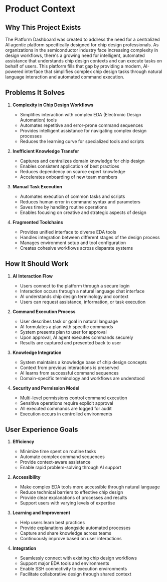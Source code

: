 # Product Context

## Why This Project Exists

The Platform Dashboard was created to address the need for a centralized AI agentic platform specifically designed for chip design professionals. As organizations in the semiconductor industry face increasing complexity in design workflows, there's a growing need for intelligent, automated assistance that understands chip design contexts and can execute tasks on behalf of users. This platform fills that gap by providing a modern, AI-powered interface that simplifies complex chip design tasks through natural language interaction and automated command execution.

## Problems It Solves

1. **Complexity in Chip Design Workflows**
   - Simplifies interaction with complex EDA (Electronic Design Automation) tools
   - Automates repetitive and error-prone command sequences
   - Provides intelligent assistance for navigating complex design processes
   - Reduces the learning curve for specialized tools and scripts

2. **Inefficient Knowledge Transfer**
   - Captures and centralizes domain knowledge for chip design
   - Enables consistent application of best practices
   - Reduces dependency on scarce expert knowledge
   - Accelerates onboarding of new team members

3. **Manual Task Execution**
   - Automates execution of common tasks and scripts
   - Reduces human error in command syntax and parameters
   - Saves time by handling routine operations
   - Enables focusing on creative and strategic aspects of design

4. **Fragmented Toolchains**
   - Provides unified interface to diverse EDA tools
   - Handles integration between different stages of the design process
   - Manages environment setup and tool configuration
   - Creates cohesive workflows across disparate systems

## How It Should Work

1. **AI Interaction Flow**
   - Users connect to the platform through a secure login
   - Interaction occurs through a natural language chat interface
   - AI understands chip design terminology and context
   - Users can request assistance, information, or task execution

2. **Command Execution Process**
   - User describes task or goal in natural language
   - AI formulates a plan with specific commands
   - System presents plan to user for approval
   - Upon approval, AI agent executes commands securely
   - Results are captured and presented back to user

3. **Knowledge Integration**
   - System maintains a knowledge base of chip design concepts
   - Context from previous interactions is preserved
   - AI learns from successful command sequences
   - Domain-specific terminology and workflows are understood

4. **Security and Permission Model**
   - Multi-level permissions control command execution
   - Sensitive operations require explicit approval
   - All executed commands are logged for audit
   - Execution occurs in controlled environments

## User Experience Goals

1. **Efficiency**
   - Minimize time spent on routine tasks
   - Automate complex command sequences
   - Provide context-aware assistance
   - Enable rapid problem-solving through AI support

2. **Accessibility**
   - Make complex EDA tools more accessible through natural language
   - Reduce technical barriers to effective chip design
   - Provide clear explanations of processes and results
   - Support users with varying levels of expertise

3. **Learning and Improvement**
   - Help users learn best practices
   - Provide explanations alongside automated processes
   - Capture and share knowledge across teams
   - Continuously improve based on user interactions

4. **Integration**
   - Seamlessly connect with existing chip design workflows
   - Support major EDA tools and environments
   - Enable SSH connectivity to execution environments
   - Facilitate collaborative design through shared context 